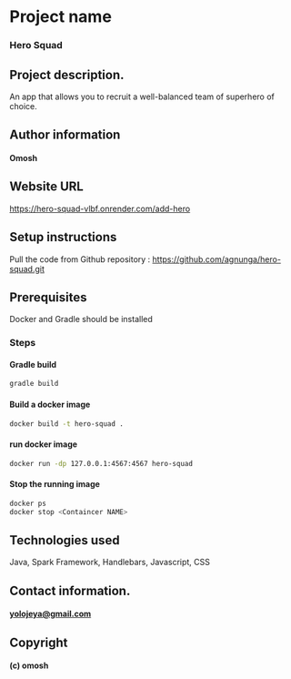 # Project name
### Hero Squad

## Project description.
An app that allows you to recruit a well-balanced team of superhero of choice. 

## Author information
#### Omosh

## Website URL
https://hero-squad-vlbf.onrender.com/add-hero

## Setup instructions
Pull the code from Github repository : https://github.com/agnunga/hero-squad.git

## Prerequisites
Docker and Gradle should be installed

### Steps
#### Gradle build
```bash
gradle build
```

#### Build a docker image
```bash
docker build -t hero-squad .
```

#### run docker image
```bash
docker run -dp 127.0.0.1:4567:4567 hero-squad
```

#### Stop the running image
```bash
docker ps
docker stop <Containcer NAME>
```

## Technologies used
Java, Spark Framework, Handlebars, Javascript, CSS

## Contact information.
#### yolojeya@gmail.com

## Copyright
#### (c) omosh
